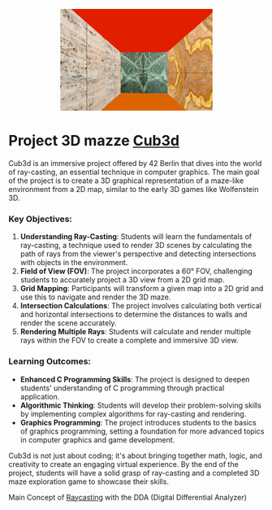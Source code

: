 <p align="center">
  <img src="doc/pic/Fig0_head.png" alt="example of the game View">
</p>

# Project 3D mazze [Cub3d](doc/PDF/cub3D_subject.pdf)

Cub3d is an immersive project offered by 42 Berlin that dives into the world of ray-casting, an essential technique in computer graphics. The main goal of the project is to create a 3D graphical representation of a maze-like environment from a 2D map, similar to the early 3D games like Wolfenstein 3D.

### Key Objectives:
1. **Understanding Ray-Casting**: Students will learn the fundamentals of ray-casting, a technique used to render 3D scenes by calculating the path of rays from the viewer's perspective and detecting intersections with objects in the environment.
2. **Field of View (FOV)**: The project incorporates a 60° FOV, challenging students to accurately project a 3D view from a 2D grid map.
3. **Grid Mapping**: Participants will transform a given map into a 2D grid and use this to navigate and render the 3D maze.
4. **Intersection Calculations**: The project involves calculating both vertical and horizontal intersections to determine the distances to walls and render the scene accurately.
5. **Rendering Multiple Rays**: Students will calculate and render multiple rays within the FOV to create a complete and immersive 3D view.

### Learning Outcomes:
- **Enhanced C Programming Skills**: The project is designed to deepen students' understanding of C programming through practical application.
- **Algorithmic Thinking**: Students will develop their problem-solving skills by implementing complex algorithms for ray-casting and rendering.
- **Graphics Programming**: The project introduces students to the basics of graphics programming, setting a foundation for more advanced topics in computer graphics and game development.

Cub3d is not just about coding; it's about bringing together math, logic, and creativity to create an engaging virtual experience. By the end of the project, students will have a solid grasp of ray-casting and a completed 3D maze exploration game to showcase their skills.

Main Concept of [Raycasting](doc/info/Calculation_the_Ray.md) with the DDA (Digital Differential Analyzer)
